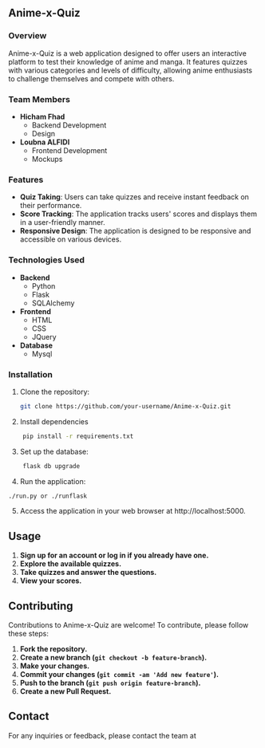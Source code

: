 ## Anime-x-Quiz

### Overview
Anime-x-Quiz is a web application designed to offer users an interactive platform to test their knowledge of anime and manga. It features quizzes with various categories and levels of difficulty, allowing anime enthusiasts to challenge themselves and compete with others.

### Team Members
- **Hicham Fhad**
  - Backend Development
  - Design
- **Loubna ALFIDI**
  - Frontend Development
  - Mockups

### Features
- **Quiz Taking**: Users can take quizzes and receive instant feedback on their performance.
- **Score Tracking**: The application tracks users' scores and displays them in a user-friendly manner.
- **Responsive Design**: The application is designed to be responsive and accessible on various devices.

### Technologies Used
- **Backend**
  - Python
  - Flask
  - SQLAlchemy
- **Frontend**
  - HTML
  - CSS
  - JQuery
- **Database**
  - Mysql

### Installation
1. Clone the repository:
   ```bash
   git clone https://github.com/your-username/Anime-x-Quiz.git

2. Install dependencies
```bash
    pip install -r requirements.txt
```
3. Set up the database:

```bash
    flask db upgrade
```
4. Run the application:

```bash
./run.py or ./runflask
```
5. Access the application in your web browser at http://localhost:5000.

## Usage

1. **Sign up for an account or log in if you already have one.**
2. **Explore the available quizzes.**
3. **Take quizzes and answer the questions.**
4. **View your scores.**

## Contributing

Contributions to Anime-x-Quiz are welcome! To contribute, please follow these steps:

1. **Fork the repository.**
2. **Create a new branch (`git checkout -b feature-branch`).**
3. **Make your changes.**
4. **Commit your changes (`git commit -am 'Add new feature'`).**
5. **Push to the branch (`git push origin feature-branch`).**
6. **Create a new Pull Request.**


## Contact

For any inquiries or feedback, please contact the team at 